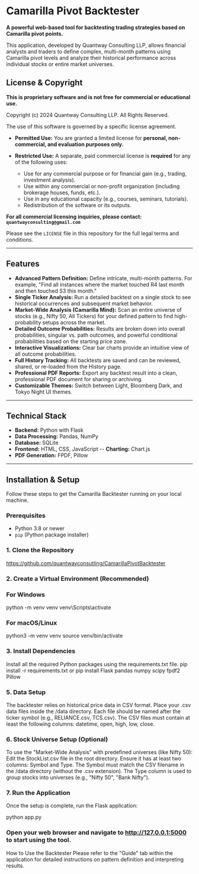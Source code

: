 # Camarilla Pivot Backtester

**A powerful web-based tool for backtesting trading strategies based on Camarilla pivot points.**

This application, developed by Quantway Consulting LLP, allows financial analysts and traders to define complex, multi-month patterns using Camarilla pivot levels and analyze their historical performance across individual stocks or entire market universes.

## License & Copyright

**This is proprietary software and is not free for commercial or educational use.**

Copyright (c) 2024 Quantway Consulting LLP. All Rights Reserved.

The use of this software is governed by a specific license agreement.

-   **Permitted Use:** You are granted a limited license for **personal, non-commercial, and evaluation purposes only.**

-   **Restricted Use:** A separate, paid commercial license is **required** for any of the following uses:
    -   Use for any commercial purpose or for financial gain (e.g., trading, investment analysis).
    -   Use within any commercial or non-profit organization (including brokerage houses, funds, etc.).
    -   Use in any educational capacity (e.g., courses, seminars, tutorials).
    -   Redistribution of the software or its outputs.

**For all commercial licensing inquiries, please contact: `quantwayconsulting@gmail.com`**

Please see the `LICENSE` file in this repository for the full legal terms and conditions.

---

## Features

-   **Advanced Pattern Definition:** Define intricate, multi-month patterns. For example, "Find all instances where the market touched R4 last month and then touched S3 this month."
-   **Single Ticker Analysis:** Run a detailed backtest on a single stock to see historical occurrences and subsequent market behavior.
-   **Market-Wide Analysis (Camarilla Mind):** Scan an entire universe of stocks (e.g., Nifty 50, All Tickers) for your defined pattern to find high-probability setups across the market.
-   **Detailed Outcome Probabilities:** Results are broken down into overall probabilities, singular vs. path outcomes, and powerful conditional probabilities based on the starting price zone.
-   **Interactive Visualizations:** Clear bar charts provide an intuitive view of all outcome probabilities.
-   **Full History Tracking:** All backtests are saved and can be reviewed, shared, or re-loaded from the History page.
-   **Professional PDF Reports:** Export any backtest result into a clean, professional PDF document for sharing or archiving.
-   **Customizable Themes:** Switch between Light, Bloomberg Dark, and Tokyo Night UI themes.

---

## Technical Stack

-   **Backend:** Python with Flask
-   **Data Processing:** Pandas, NumPy
-   **Database:** SQLite
-   **Frontend:** HTML, CSS, JavaScript
--   **Charting:** Chart.js
-   **PDF Generation:** FPDF, Pillow

---

## Installation & Setup

Follow these steps to get the Camarilla Backtester running on your local machine.

### Prerequisites

-   Python 3.8 or newer
-   `pip` (Python package installer)

### 1. Clone the Repository
https://github.com/quantwayconsutling/CamarillaPivotBacktester

### 2. Create a Virtual Environment (Recommended)


### For Windows
python -m venv venv
venv\Scripts\activate

### For macOS/Linux
python3 -m venv venv
source venv/bin/activate

### 3. Install Dependencies
Install all the required Python packages using the requirements.txt file.
pip install -r requirements.txt 
or
pip install Flask pandas numpy scipy fpdf2 Pillow

### 5. Data Setup
The backtester relies on historical price data in CSV format.
Place your .csv data files inside the /data directory.
Each file should be named after the ticker symbol (e.g., RELIANCE.csv, TCS.csv).
The CSV files must contain at least the following columns: datetime, open, high, low, close.

### 6. Stock Universe Setup (Optional)
To use the "Market-Wide Analysis" with predefined universes (like Nifty 50):
Edit the StockList.csv file in the root directory.
Ensure it has at least two columns: Symbol and Type.
The Symbol must match the CSV filename in the /data directory (without the .csv extension).
The Type column is used to group stocks into universes (e.g., "Nifty 50", "Bank Nifty").

### 7. Run the Application
Once the setup is complete, run the Flask application:

python app.py

### Open your web browser and navigate to http://127.0.0.1:5000 to start using the tool.

How to Use the Backtester
Please refer to the "Guide" tab within the application for detailed instructions on pattern definition and interpreting results.
